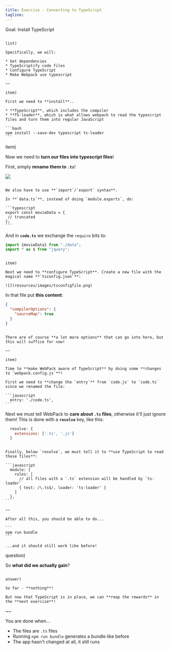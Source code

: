 ```yaml
---
title: Exercise - Converting to TypeScript
tagline:
---
```



<div class="goal"></div>

Goal: Install TypeScript

~~~

list)

Specifically, we will:

* Get dependencies
* TypeScriptify code files
* Configure TypeScript
* Make Webpack use typescript

~~

item)

First we need to **install**..

* **TypeScript**, which includes the compiler
* **TS-loader**, which is what allows webpack to read the typescript files and turn them into regular JavaScript

```bash
npm install --save-dev typescript ts-loader
```

~~~

item)

Now we need to **turn our files into typescript files**!

First, simply **rename them to `.ts`**!

![](resources/images/tsfiles.png)

~~~

We also have to use **`import`/`export` syntax**.

In **`data.ts`**, instead of doing `module.exports`, do:

```typescript
export const movieData = {
 // truncated
};
```

~~~

And in **`code.ts`** we exchange the `require` bits to:

```typescript
import {movieData} from "./data";
import * as $ from "jquery";
```

~~~

item)

Next we need to **configure TypeScript**. Create a new file with the magical name **`tsconfig.json`**:

![](resources/images/tsconfigfile.png)

~~~

In that file put **this content**:

```json
{
  "compilerOptions": {
    "sourceMap": true
  }
}
```

~~~

There are of course **a lot more options** that can go into here, but this will suffice for now!

~~

item)

Time to **make WebPack aware of TypeScript** by doing some **changes to `webpack.config.js`**!

First we need to **change the `entry`** from `code.js` to `code.ts` since we renamed the file:

```javascript
  entry: './code.ts',
```

~~~~

Next we must tell WebPack to **care about `.ts` files**, otherwise it'll just ignore them! This is done with a **`resolve`** key, like this:

```javascript
  resolve: {
    extensions: ['.ts', '.js']
  }
```

~~~

Finally, below `resolve`, we must tell it to **use TypeScript to read those files**:

```javascript 
  module: {
    rules: [
      // all files with a `.ts` extension will be handled by `ts-loader`
      { test: /\.ts$/, loader: 'ts-loader' }
    ]
  },
```

~~

After all this, you should be able to do...

```
npm run bundle
```

...and it should still work like before!

~~~

question)

So **what did we actually gain**?

~~~

answer)

So far - **nothing**!

But now that TypeScript is in place, we can **reap the rewards** in the **next exercise**!

~~~~


~~

<div class="checklist"></div>

You are done when...

* The files are `.ts` files
* Running `npm run bundle` generates a bundle like before
* The app hasn't changed at all, it still runs

